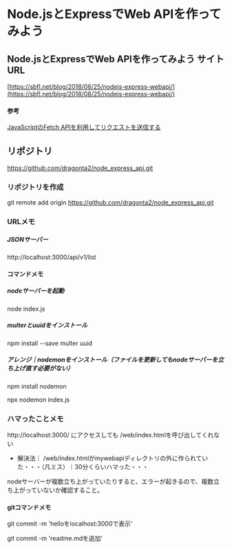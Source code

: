 # Node.jsとExpressでWeb APIを作ってみよう

## Node.jsとExpressでWeb APIを作ってみよう サイトURL
[https://sbfl.net/blog/2018/08/25/nodejs-express-webapi/](https://sbfl.net/blog/2018/08/25/nodejs-express-webapi/)

#### 参考
[JavaScriptのFetch APIを利用してリクエストを送信する](https://sbfl.net/blog/2017/01/29/fetch-api/)

  
## リポジトリ
https://github.com/dragonta2/node_express_api.git

### リポジトリを作成
git remote add origin https://github.com/dragonta2/node_express_api.git


### URLメモ

##### JSONサーバー
http://localhost:3000/api/v1/list


#### コマンドメモ

##### nodeサーバーを起動
node index.js


##### multerとuuidをインストール
npm install --save multer uuid


##### アレンジ｜nodemonをインストール（ファイルを更新してもnodeサーバーを立ち上げ直す必要がない）
npm install nodemon

npx nodemon index.js


### ハマったことメモ
http://localhost:3000/ にアクセスしても /web/index.htmlを呼び出してくれない
- 解決法｜ /web/index.htmlがmywebapiディレクトリの外に作られていた・・・（凡ミス）｜30分くらいハマった・・・

nodeサーバーが複数立ち上がっていたりすると、エラーが起きるので、複数立ち上がっていないか確認すること。


#### gitコマンドメモ
git commit -m 'helloをlocalhost:3000で表示'

git commit -m 'readme.mdを追加'
